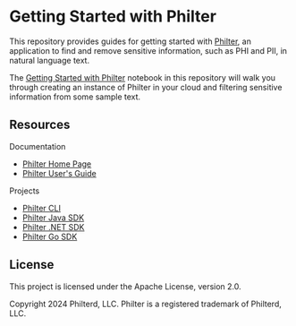 # Getting Started with Philter

This repository provides guides for getting started with [Philter](https://www.mtnfog.com/products/philter/), an application to find and remove sensitive information, such as PHI and PII, in natural language text.

The [Getting Started with Philter](https://github.com/mtnfog/philter-getting-started/blob/master/Getting%20Started%20with%20Philter.ipynb) notebook in this repository will walk you through creating an instance of Philter in your cloud and filtering sensitive information from some sample text.

## Resources

Documentation

* [Philter Home Page](https://www.mtnfog.com/products/philter/)
* [Philter User's Guide](https://philter.mtnfog.com)

Projects

* [Philter CLI](https://github.com/mtnfog/philter-cli)
* [Philter Java SDK](https://github.com/mtnfog/philter-sdk-java)
* [Philter .NET SDK](https://github.com/mtnfog/philter-sdk-net)
* [Philter Go SDK](https://github.com/mtnfog/philter-sdk-golang)

## License

This project is licensed under the Apache License, version 2.0.

Copyright 2024 Philterd, LLC.
Philter is a registered trademark of Philterd, LLC.
